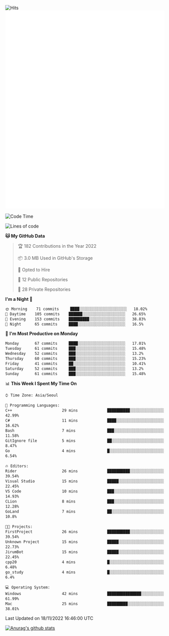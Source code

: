 ![Hits](https://hits.seeyoufarm.com/api/count/incr/badge.svg?url=https%3A%2F%2Fgithub.com%2Fkokose1234&count_bg=%2379C83D&title_bg=%23555555&icon=apple.svg&icon_color=%23E7E7E7&title=hits&edge_flat=false)
<br/>
![Metrics](https://github.com/kokose1234/kokose1234/blob/main/github-metrics.svg)

<!--START_SECTION:waka-->
![Code Time](http://img.shields.io/badge/Code%20Time-714%20hrs%203%20mins-blue)

![Lines of code](https://img.shields.io/badge/From%20Hello%20World%20I%27ve%20Written-911%20Thousand%20lines%20of%20code-blue)

**🐱 My GitHub Data** 

> 🏆 182 Contributions in the Year 2022
 > 
> 📦 3.0 MB Used in GitHub's Storage 
 > 
> 💼 Opted to Hire
 > 
> 📜 12 Public Repositories 
 > 
> 🔑 28 Private Repositories  
 > 
**I'm a Night 🦉** 

```text
🌞 Morning    71 commits     ████░░░░░░░░░░░░░░░░░░░░░   18.02% 
🌆 Daytime    105 commits    ██████░░░░░░░░░░░░░░░░░░░   26.65% 
🌃 Evening    153 commits    █████████░░░░░░░░░░░░░░░░   38.83% 
🌙 Night      65 commits     ████░░░░░░░░░░░░░░░░░░░░░   16.5%

```
📅 **I'm Most Productive on Monday** 

```text
Monday       67 commits     ████░░░░░░░░░░░░░░░░░░░░░   17.01% 
Tuesday      61 commits     ███░░░░░░░░░░░░░░░░░░░░░░   15.48% 
Wednesday    52 commits     ███░░░░░░░░░░░░░░░░░░░░░░   13.2% 
Thursday     60 commits     ███░░░░░░░░░░░░░░░░░░░░░░   15.23% 
Friday       41 commits     ██░░░░░░░░░░░░░░░░░░░░░░░   10.41% 
Saturday     52 commits     ███░░░░░░░░░░░░░░░░░░░░░░   13.2% 
Sunday       61 commits     ███░░░░░░░░░░░░░░░░░░░░░░   15.48%

```


📊 **This Week I Spent My Time On** 

```text
⌚︎ Time Zone: Asia/Seoul

💬 Programming Languages: 
C++                      29 mins             ██████████░░░░░░░░░░░░░░░   42.99% 
C#                       11 mins             ████░░░░░░░░░░░░░░░░░░░░░   16.62% 
Bash                     7 mins              ███░░░░░░░░░░░░░░░░░░░░░░   11.58% 
GitIgnore file           5 mins              ██░░░░░░░░░░░░░░░░░░░░░░░   8.47% 
Go                       4 mins              █░░░░░░░░░░░░░░░░░░░░░░░░   6.54%

🔥 Editors: 
Rider                    26 mins             ██████████░░░░░░░░░░░░░░░   39.54% 
Visual Studio            15 mins             █████░░░░░░░░░░░░░░░░░░░░   22.45% 
VS Code                  10 mins             ███░░░░░░░░░░░░░░░░░░░░░░   14.93% 
CLion                    8 mins              ███░░░░░░░░░░░░░░░░░░░░░░   12.28% 
GoLand                   7 mins              ██░░░░░░░░░░░░░░░░░░░░░░░   10.8%

🐱‍💻 Projects: 
FirstProject             26 mins             ██████████░░░░░░░░░░░░░░░   39.54% 
Unknown Project          15 mins             █████░░░░░░░░░░░░░░░░░░░░   22.73% 
JirumBot                 15 mins             █████░░░░░░░░░░░░░░░░░░░░   22.45% 
cpp20                    4 mins              █░░░░░░░░░░░░░░░░░░░░░░░░   6.48% 
go_study                 4 mins              █░░░░░░░░░░░░░░░░░░░░░░░░   6.4%

💻 Operating System: 
Windows                  42 mins             ███████████████░░░░░░░░░░   61.99% 
Mac                      25 mins             █████████░░░░░░░░░░░░░░░░   38.01%

```


 Last Updated on 18/11/2022 16:46:00 UTC
<!--END_SECTION:waka-->

[![Anurag's github stats](https://github-readme-stats.vercel.app/api?username=kokose1234&theme=dracula)](https://github.com/anuraghazra/github-readme-stats)



	
